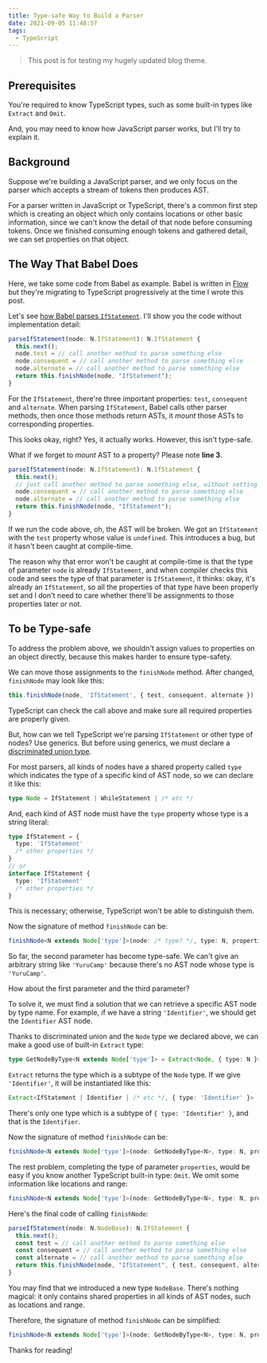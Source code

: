 ```yaml
---
title: Type-safe Way to Build a Parser
date: 2021-09-05 11:48:57
tags:
  - TypeScript
---
```


> This post is for testing my hugely updated blog theme.

## Prerequisites

You're required to know TypeScript types, such as some built-in types like `Extract` and `Omit`.

And, you may need to know how JavaScript parser works, but I'll try to explain it.

## Background

Suppose we're building a JavaScript parser, and we only focus on the parser which accepts a stream of tokens then produces AST.

For a parser written in JavaScript or TypeScript, there's a common first step which is creating an object which only contains locations or other basic information, since we can't know the detail of that node before consuming tokens. Once we finished consuming enough tokens and gathered detail, we can set properties on that object.

## The Way That Babel Does

Here, we take some code from Babel as example. Babel is written in [Flow](https://flow.org/) but they're migrating to TypeScript progressively at the time I wrote this post.

Let's see [how Babel parses `IfStatement`](https://github.com/babel/babel/blob/c25ec3e06964b06d8207712d54f7c78e621071cd/packages/babel-parser/src/parser/statement.js#L648). I'll show you the code without implementation detail:

```ts
parseIfStatement(node: N.IfStatement): N.IfStatement {
  this.next();
  node.test = // call another method to parse something else
  node.consequent = // call another method to parse something else
  node.alternate = // call another method to parse something else
  return this.finishNode(node, "IfStatement");
}
```

For the `IfStatement`, there're three important properties: `test`, `consequent` and `alternate`. When parsing `IfStatement`, Babel calls other parser methods, then once those methods return ASTs, it *mount* those ASTs to corresponding properties.

This looks okay, right? Yes, it actually works. However, this isn't type-safe.

What if we forget to *mount* AST to a property? Please note **line 3**.

```ts
parseIfStatement(node: N.IfStatement): N.IfStatement {
  this.next();
  // just call another method to parse something else, without setting it to current node
  node.consequent = // call another method to parse something else
  node.alternate = // call another method to parse something else
  return this.finishNode(node, "IfStatement");
}
```

If we run the code above, oh, the AST will be broken. We got an `IfStatement` with the `test` property whose value is `undefined`. This introduces a bug, but it hasn't been caught at compile-time.

The reason why that error won't be caught at compile-time is that the type of parameter `node` is already `IfStatement`, and when compiler checks this code and sees the type of that parameter is `IfStatement`, it thinks: okay, it's already an `IfStatement`, so all the properties of that type have been properly set and I don't need to care whether there'll be assignments to those properties later or not.

## To be Type-safe

To address the problem above, we shouldn't assign values to properties on an object directly, because this makes harder to ensure type-safety.

We can move those assignments to the `finishNode` method. After changed, `finishNode` may look like this:

```ts
this.finishNode(node, 'IfStatement', { test, consequent, alternate })
```

TypeScript can check the call above and make sure all required properties are properly given.

But, how can we tell TypeScript we're parsing `IfStatement` or other type of nodes? Use generics. But before using generics, we must declare a [discriminated union type](https://www.typescriptlang.org/docs/handbook/typescript-in-5-minutes-func.html#discriminated-unions).

For most parsers, all kinds of nodes have a shared property called `type` which indicates the type of a specific kind of AST node, so we can declare it like this:

```ts
type Node = IfStatement | WhileStatement | /* etc */
```

And, each kind of AST node must have the `type` property whose type is a string literal:

```ts
type IfStatement = {
  type: 'IfStatement'
  /* other properties */
}
// or
interface IfStatement {
  type: 'IfStatement'
  /* other properties */
}
```

This is necessary; otherwise, TypeScript won't be able to distinguish them.

Now the signature of method `finishNode` can be:

```ts
finishNode<N extends Node['type']>(node: /* type? */, type: N, properties: /* type? */)
```

So far, the second parameter has become type-safe. We can't give an arbitrary string like `'YuruCamp'` because there's no AST node whose type is `'YuruCamp'`.

How about the first parameter and the third parameter?

To solve it, we must find a solution that we can retrieve a specific AST node by type name. For example, if we have a string `'Identifier'`, we should get the `Identifier` AST node.

Thanks to discriminated union and the `Node` type we declared above, we can make a good use of built-in `Extract` type:

```ts
type GetNodeByType<N extends Node['type']> = Extract<Node, { type: N }>
```

`Extract` returns the type which is a subtype of the `Node` type. If we give `'Identifier'`, it will be instantiated like this:

```ts
Extract<IfStatement | Identifier | /* etc */, { type: 'Identifier' }>
```

There's only one type which is a subtype of `{ type: 'Identifier' }`, and that is the `Identifier`.

Now the signature of method `finishNode` can be:

```ts
finishNode<N extends Node['type']>(node: GetNodeByType<N>, type: N, properties: /* type? */)
```

The rest problem, completing the type of parameter `properties`, would be easy if you know another TypeScript built-in type: `Omit`. We omit some information like locations and range:

```ts
finishNode<N extends Node['type']>(node: GetNodeByType<N>, type: N, properties: Omit<GetNodeByType<N>, 'loc' | 'start' | 'end' | 'range'>)
```

Here's the final code of calling `finishNode`:

```ts
parseIfStatement(node: N.NodeBase): N.IfStatement {
  this.next();
  const test = // call another method to parse something else
  const consequent = // call another method to parse something else
  const alternate = // call another method to parse something else
  return this.finishNode(node, "IfStatement", { test, consequent, alternate });
}
```

You may find that we introduced a new type `NodeBase`. There's nothing magical: it only contains shared properties in all kinds of AST nodes, such as locations and range.

Therefore, the signature of method `finishNode` can be simplified:

```ts
finishNode<N extends Node['type']>(node: GetNodeByType<N>, type: N, properties: Omit<GetNodeByType<N>, keyof NodeBase>)
```

Thanks for reading!
